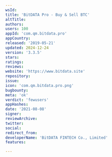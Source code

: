 ```yaml
---
wsId: 
title: 'BitDATA Pro - Buy & Sell BTC'
altTitle: 
authors: 
users: 100
appId: 'com.qm.bitdata.pro'
appCountry: 
released: '2019-05-21'
updated: 2024-12-24
version: '3.3.5'
stars: 
ratings: 
reviews: 
website: 'https://www.bitdata.site'
repository: 
issue: 
icon: 'com.qm.bitdata.pro.png'
bugbounty: 
meta: 'ok'
verdict: 'fewusers'
appHashes: 
date: '2021-08-08'
signer: 
reviewArchive: 
twitter: 
social: 
redirect_from: 
developerName: 'BitDATA FINTECH Co., Limited'
features: 

---
```


